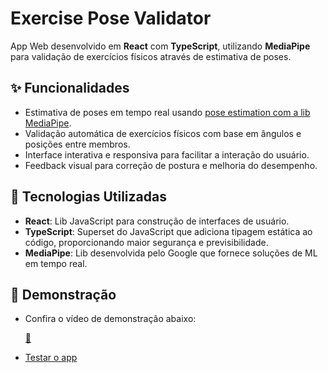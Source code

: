 # Exercise Pose Validator

App Web desenvolvido em **React** com **TypeScript**, utilizando **MediaPipe** para validação de exercícios físicos através de estimativa de poses.

## ✨ Funcionalidades

- Estimativa de poses em tempo real usando [pose estimation com a lib MediaPipe](https://github.com/google-ai-edge/mediapipe/blob/master/docs/solutions/pose.md).
- Validação automática de exercícios físicos com base em ângulos e posições entre membros.
- Interface interativa e responsiva para facilitar a interação do usuário.
- Feedback visual para correção de postura e melhoria do desempenho.

## 🚀 Tecnologias Utilizadas

- **React**: Lib JavaScript para construção de interfaces de usuário.
- **TypeScript**: Superset do JavaScript que adiciona tipagem estática ao código, proporcionando maior segurança e previsibilidade.
- **MediaPipe**: Lib desenvolvida pelo Google que fornece soluções de ML em tempo real.

## 🎥 Demonstração

- Confira o vídeo de demonstração abaixo:

  [🚧](https://emojipedia.org/construction)
- [Testar o app](https://exercise-pose-validator.vercel.app/)
